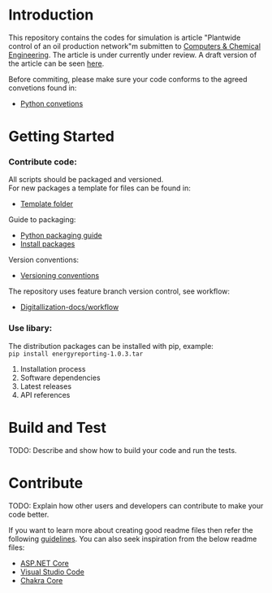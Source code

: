 # Introduction 
This repository contains the codes for simulation is article "Plantwide control of an oil production network"m submitten to [Computers & Chemical Engineering](https://www.journals.elsevier.com/computers-and-chemical-engineering). The article is under currently under review. A draft version of the article can be seen [here](Article/PlanWideOil_June2019.pdf).

Before commiting, please make sure your code conforms to the agreed convetions found in:
- [Python convetions](conventions.MD)



# Getting Started
### Contribute code:
All scripts should be packaged and versioned. \
For new packages a template for files can be found in:
- [Template folder](PackagingTemplates)

Guide to packaging:
- [Python packaging guide](https://packaging.python.org/tutorials/packaging-projects/)
- [Install packages](https://packaging.python.org/tutorials/installing-packages/)

Version conventions:
- [Versioning conventions]()

The repository uses feature branch version control, see workflow:
- [Digitallization-docs/workflow](https://code.siemens.com/sogodigitalization/digitalization-docs/blob/master/git/Workflows.md)

### Use libary:
The distribution packages can be installed with pip, example:\
```pip install energyreporting-1.0.3.tar```

1.	Installation process
2.	Software dependencies
3.	Latest releases
4.	API references

# Build and Test
TODO: Describe and show how to build your code and run the tests. 

# Contribute
TODO: Explain how other users and developers can contribute to make your code better. 

If you want to learn more about creating good readme files then refer the following [guidelines](https://docs.microsoft.com/en-us/azure/devops/repos/git/create-a-readme?view=azure-devops). You can also seek inspiration from the below readme files:
- [ASP.NET Core](https://github.com/aspnet/Home)
- [Visual Studio Code](https://github.com/Microsoft/vscode)
- [Chakra Core](https://github.com/Microsoft/ChakraCore)